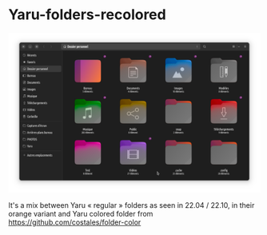 # Yaru-folders-recolored

<img src="folders_re-colored.png">

It's a mix between Yaru « regular » folders as seen in 22.04 / 22.10, in their orange variant
and Yaru colored folder from https://github.com/costales/folder-color
